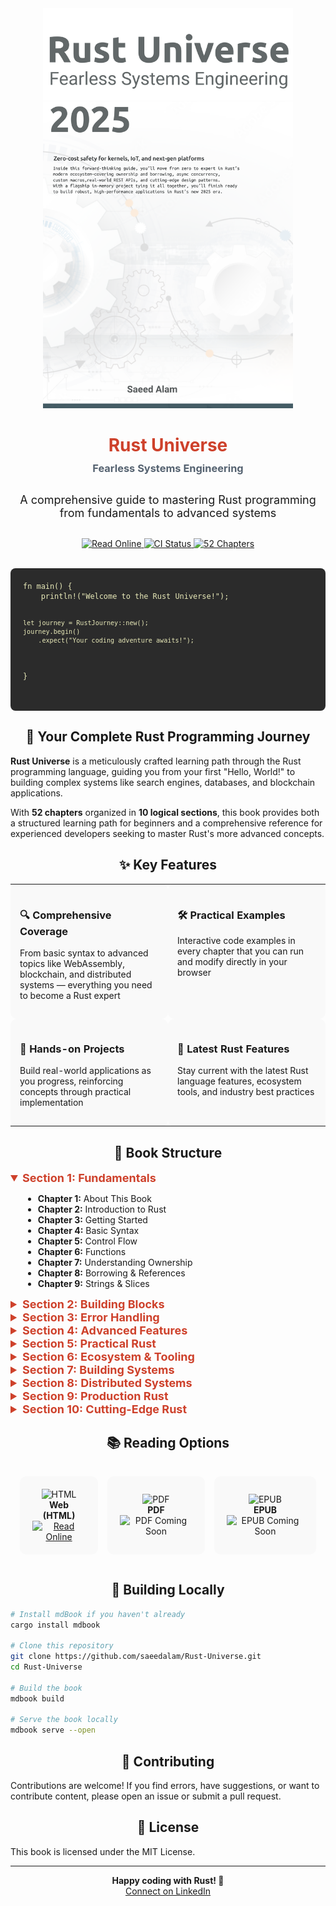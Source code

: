 <div align="center">
  <img src="Rust Univers.png" alt="Rust Universe Book Cover" width="400px">
  
  <h1 style="color: #CE412B; margin-bottom: 0;">Rust Universe</h1>
  <h3 style="color: #556270; margin-top: 10px; margin-bottom: 30px;">Fearless Systems Engineering</h3>
  
  <p style="font-size: 18px; max-width: 600px; margin: 0 auto 30px auto;">
    A comprehensive guide to mastering Rust programming from fundamentals to advanced systems
  </p>

  <p>
    <a href="https://saeedalam.github.io/Rust-Universe">
      <img src="https://img.shields.io/badge/Read-Online-CE412B?style=for-the-badge&logo=rust" alt="Read Online">
    </a>
    <a href="https://github.com/saeedalam/Rust-Universe/actions">
      <img src="https://img.shields.io/badge/CI-Status-4E9A26?style=for-the-badge&logo=github-actions" alt="CI Status">
    </a>
    <a href="#book-structure">
      <img src="https://img.shields.io/badge/Chapters-52-FF7800?style=for-the-badge&logo=bookstack" alt="52 Chapters">
    </a>
  </p>

  <br>
  
  <div style="background-color: #2b2b2b; color: #fff; border-radius: 8px; padding: 20px; max-width: 500px; margin: 0 auto; text-align: left;">
    <pre style="margin: 0;"><code style="color: #E8E9B8;">fn main() {
    println!("Welcome to the Rust Universe!");
    
    let journey = RustJourney::new();
    journey.begin()
        .expect("Your coding adventure awaits!");
}</code></pre>
  </div>
</div>

<div align="center">
  <h2>🚀 Your Complete Rust Programming Journey</h2>
</div>

**Rust Universe** is a meticulously crafted learning path through the Rust programming language, guiding you from your first "Hello, World!" to building complex systems like search engines, databases, and blockchain applications.

With **52 chapters** organized in **10 logical sections**, this book provides both a structured learning path for beginners and a comprehensive reference for experienced developers seeking to master Rust's more advanced concepts.

<div align="center">
  <h2>✨ Key Features</h2>
</div>

<table>
  <tr>
    <td width="50%" style="padding: 15px; background-color: #f9f9f9; border-radius: 10px; vertical-align: top;">
      <h3>🔍 Comprehensive Coverage</h3>
      <p>From basic syntax to advanced topics like WebAssembly, blockchain, and distributed systems — everything you need to become a Rust expert</p>
    </td>
    <td width="50%" style="padding: 15px; background-color: #f9f9f9; border-radius: 10px; vertical-align: top;">
      <h3>🛠️ Practical Examples</h3>
      <p>Interactive code examples in every chapter that you can run and modify directly in your browser</p>
    </td>
  </tr>
  <tr>
    <td width="50%" style="padding: 15px; background-color: #f9f9f9; border-radius: 10px; vertical-align: top;">
      <h3>🧪 Hands-on Projects</h3>
      <p>Build real-world applications as you progress, reinforcing concepts through practical implementation</p>
    </td>
    <td width="50%" style="padding: 15px; background-color: #f9f9f9; border-radius: 10px; vertical-align: top;">
      <h3>🔄 Latest Rust Features</h3>
      <p>Stay current with the latest Rust language features, ecosystem tools, and industry best practices</p>
    </td>
  </tr>
</table>

<div align="center">
  <h2 id="book-structure">📖 Book Structure</h2>
</div>

<details open>
<summary style="cursor: pointer; font-weight: bold; font-size: 18px; color: #CE412B;"><strong>Section 1: Fundamentals</strong></summary>

<div style="padding-left: 20px;">

- **Chapter 1:** About This Book
- **Chapter 2:** Introduction to Rust
- **Chapter 3:** Getting Started
- **Chapter 4:** Basic Syntax
- **Chapter 5:** Control Flow
- **Chapter 6:** Functions
- **Chapter 7:** Understanding Ownership
- **Chapter 8:** Borrowing & References
- **Chapter 9:** Strings & Slices
</div>
</details>

<details>
<summary style="cursor: pointer; font-weight: bold; font-size: 18px; color: #CE412B;"><strong>Section 2: Building Blocks</strong></summary>

<div style="padding-left: 20px;">

- **Chapter 10:** Advanced Ownership
- **Chapter 11:** Structs
- **Chapter 12:** Enums
- **Chapter 13:** Modules
- **Chapter 14:** Collections
- **Chapter 15:** Generics
- **Chapter 16:** Traits
- **Chapter 17:** Advanced Traits
- **Chapter 18:** Lifetimes
</div>
</details>

<details>
<summary style="cursor: pointer; font-weight: bold; font-size: 18px; color: #CE412B;"><strong>Section 3: Error Handling</strong></summary>

<div style="padding-left: 20px;">

- **Chapter 19:** Panic!
- **Chapter 20:** Result & Option
- **Chapter 21:** Error Patterns
</div>
</details>

<details>
<summary style="cursor: pointer; font-weight: bold; font-size: 18px; color: #CE412B;"><strong>Section 4: Advanced Features</strong></summary>

<div style="padding-left: 20px;">

- **Chapter 22:** Iterators
- **Chapter 23:** Closures
- **Chapter 24:** Concurrency
- **Chapter 25:** Async/Await
- **Chapter 26:** Macros
- **Chapter 27:** Unsafe Rust
</div>
</details>

<details>
<summary style="cursor: pointer; font-weight: bold; font-size: 18px; color: #CE412B;"><strong>Section 5: Practical Rust</strong></summary>

<div style="padding-left: 20px;">

- **Chapter 28:** Testing
- **Chapter 29:** CLI Applications
- **Chapter 30:** Web Development
- **Chapter 31:** Database Access
- **Chapter 32:** Network Programming
- **Chapter 33:** Systems Programming
</div>
</details>

<details>
<summary style="cursor: pointer; font-weight: bold; font-size: 18px; color: #CE412B;"><strong>Section 6: Ecosystem & Tooling</strong></summary>

<div style="padding-left: 20px;">

- **Chapter 34:** Cargo in Depth
- **Chapter 35:** Build Systems
- **Chapter 36:** Performance Optimization
- **Chapter 37:** Interoperability
</div>
</details>

<details>
<summary style="cursor: pointer; font-weight: bold; font-size: 18px; color: #CE412B;"><strong>Section 7: Building Systems</strong></summary>

<div style="padding-left: 20px;">

- **Chapter 38:** Building a Database
- **Chapter 39:** Game Development
- **Chapter 40:** Cloud Native Applications
</div>
</details>

<details>
<summary style="cursor: pointer; font-weight: bold; font-size: 18px; color: #CE412B;"><strong>Section 8: Distributed Systems</strong></summary>

<div style="padding-left: 20px;">

- **Chapter 41:** Distributed Systems
- **Chapter 42:** Machine Learning
- **Chapter 43:** Embedded Development
</div>
</details>

<details>
<summary style="cursor: pointer; font-weight: bold; font-size: 18px; color: #CE412B;"><strong>Section 9: Production Rust</strong></summary>

<div style="padding-left: 20px;">

- **Chapter 44:** Production-Ready Code
- **Chapter 45:** Building a Search Engine
- **Chapter 46:** Building a Programming Language
</div>
</details>

<details>
<summary style="cursor: pointer; font-weight: bold; font-size: 18px; color: #CE412B;"><strong>Section 10: Cutting-Edge Rust</strong></summary>

<div style="padding-left: 20px;">

- **Chapter 47:** Blockchain Development
- **Chapter 48:** Big Data Processing
- **Chapter 49:** WebAssembly & Frontend
- **Chapter 50:** Advanced Memory Management
- **Chapter 51:** Edge Computing
- **Chapter 52:** Security Patterns
</div>
</details>

<div align="center">
  <h2>📚 Reading Options</h2>
</div>

<div align="center">
  <table style="border-collapse: separate; border-spacing: 15px; margin: 0 auto;">
    <tr>
      <td align="center" style="padding: 20px; background-color: #f9f9f9; border-radius: 10px;">
        <img src="https://img.icons8.com/color/48/000000/html-5--v1.png" alt="HTML" style="width: 48px; height: 48px;"><br>
        <strong>Web (HTML)</strong><br>
        <a href="https://saeedalam.github.io/Rust-Universe">
          <img src="https://img.shields.io/badge/Read-Online-CE412B?style=for-the-badge" alt="Read Online">
        </a>
      </td>
      <td align="center" style="padding: 20px; background-color: #f9f9f9; border-radius: 10px;">
        <img src="https://img.icons8.com/color/48/000000/pdf.png" alt="PDF" style="width: 48px; height: 48px;"><br>
        <strong>PDF</strong><br>
        <img src="https://img.shields.io/badge/Coming-Soon-808080?style=for-the-badge" alt="PDF Coming Soon">
      </td>
      <td align="center" style="padding: 20px; background-color: #f9f9f9; border-radius: 10px;">
        <img src="https://img.icons8.com/color/48/000000/epub.png" alt="EPUB" style="width: 48px; height: 48px;"><br>
        <strong>EPUB</strong><br>
        <img src="https://img.shields.io/badge/Coming-Soon-808080?style=for-the-badge" alt="EPUB Coming Soon">
      </td>
    </tr>
  </table>
</div>

<div align="center">
  <h2>🔧 Building Locally</h2>
</div>

```bash
# Install mdBook if you haven't already
cargo install mdbook

# Clone this repository
git clone https://github.com/saeedalam/Rust-Universe.git
cd Rust-Universe

# Build the book
mdbook build

# Serve the book locally
mdbook serve --open
```

<div align="center">
  <h2>👥 Contributing</h2>
</div>

Contributions are welcome! If you find errors, have suggestions, or want to contribute content, please open an issue or submit a pull request.

<div align="center">
  <h2>📜 License</h2>
</div>

This book is licensed under the MIT License.

---

<div align="center">
  <p>
    <strong>Happy coding with Rust! 🦀</strong><br>
    <a href="https://www.linkedin.com/in/saeedvalam">Connect on LinkedIn</a>
  </p>
</div>
